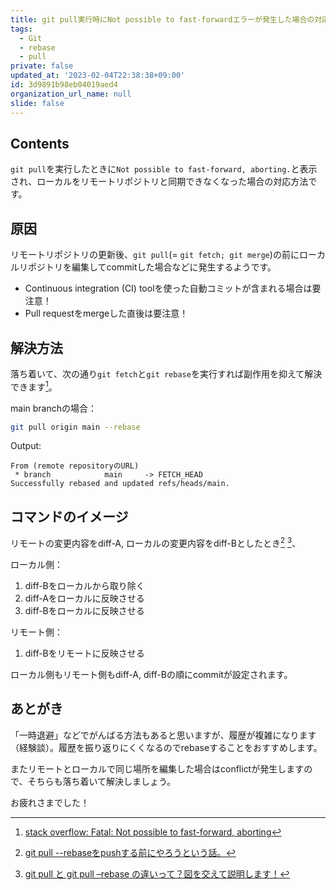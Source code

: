 ```yaml
---
title: git pull実行時にNot possible to fast-forwardエラーが発生した場合の対応
tags:
  - Git
  - rebase
  - pull
private: false
updated_at: '2023-02-04T22:38:38+09:00'
id: 3d9891b98eb04019aed4
organization_url_name: null
slide: false
---
```

## Contents
`git pull`を実行したときに`Not possible to fast-forward, aborting.`と表示され、ローカルをリモートリポジトリと同期できなくなった場合の対応方法です。


## 原因
リモートリポジトリの更新後、`git pull`(= `git fetch; git merge`)の前にローカルリポジトリを編集してcommitした場合などに発生するようです。

- Continuous integration (CI) toolを使った自動コミットが含まれる場合は要注意！
- Pull requestをmergeした直後は要注意！


## 解決方法
落ち着いて、次の通り`git fetch`と`git rebase`を実行すれば副作用を抑えて解決できます[^1]。

[^1]: [stack overflow: Fatal: Not possible to fast-forward, aborting](https://stackoverflow.com/questions/13106179/fatal-not-possible-to-fast-forward-aborting)

main branchの場合：

```Bash
git pull origin main --rebase
```

Output:

```
From (remote repositoryのURL)
 * branch            main     -> FETCH_HEAD
Successfully rebased and updated refs/heads/main.
```


## コマンドのイメージ
リモートの変更内容をdiff-A, ローカルの変更内容をdiff-Bとしたとき[^2] [^3]、

[^2]: [git pull --rebaseをpushする前にやろうという話。](https://qiita.com/makua/items/7aa1f4fa02ef9ab1f9d9)
[^3]: [git pull と git pull –rebase の違いって？図を交えて説明します！](https://kray.jp/blog/git-pull-rebase/)

ローカル側：
1. diff-Bをローカルから取り除く
2. diff-Aをローカルに反映させる
3. diff-Bをローカルに反映させる

リモート側：
1. diff-Bをリモートに反映させる

ローカル側もリモート側もdiff-A, diff-Bの順にcommitが設定されます。


## あとがき
「一時退避」などでがんばる方法もあると思いますが、履歴が複雑になります（経験談）。履歴を振り返りにくくなるのでrebaseすることをおすすめします。

またリモートとローカルで同じ場所を編集した場合はconflictが発生しますので、そちらも落ち着いて解決しましょう。

お疲れさまでした！
